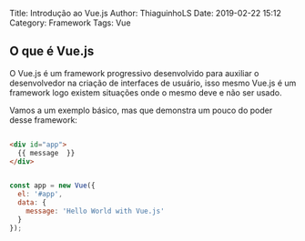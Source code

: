 Title: Introdução ao Vue.js
Author: ThiaguinhoLS
Date: 2019-02-22 15:12
Category: Framework
Tags: Vue

## O que é Vue.js ##

O Vue.js é um framework progressivo desenvolvido para auxiliar o desenvolvedor
na criação de interfaces de usuário, isso mesmo Vue.js é um framework logo
existem situações onde o mesmo deve e não ser usado.

Vamos a um exemplo básico, mas que demonstra um pouco do poder desse framework:

```html

<div id="app">
  {{ message  }}
</div>

````


```javascript

const app = new Vue({
  el: '#app',
  data: {
    message: 'Hello World with Vue.js'
  }
});

```


